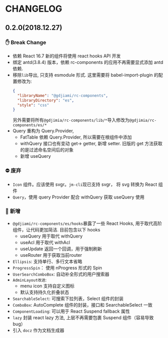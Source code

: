# CHANGELOG

## 0.2.0(2018.12.27)

### ✋ Break Change

- 依赖 React 16.7 新的组件将使用 react hooks API 开发
- 绑定 antd(3.8.4) 版本，依赖 rc-components 的应用不再需要显式添加 antd 依赖.
- 移除`lib`导出, 只支持 esmodule 形式. 这里需要将 babel-import-plugin 的配置修改为:
  ```json
  {
    "libraryName": "@gdjiami/rc-components",
    "libraryDirectory": "es",
    "style": "css"
  }
  ```
  另外需要将所有`@gdjimia/rc-components/lib/*`导入修改为`@gdjimia/rc-components/es/*`
- Query 重构为 Query.Provider,
  - FatTable 依赖 Query.Provider, 所以需要在根组件中添加
  - withQuery 接口也有变动 get-> getter, 新增 setter. 旧版的 get 方法获取的是过滤命名空间后的对象
  - 新增 useQuery

### ⛔️ 废弃

- `Icon` 组件。应该使用 svgr。`jm-cli`现已支持 svgr， 将 svg 转换为 React 组件
- `Query`，使用 query Provider 配合 withQuery 获取 useQuery 使用

### 🎉 新增

- `@gdjiami/rc-components/es/hooks`暴露了一些 React Hooks, 用于取代高阶组件，让代码更加简洁. 目前包含以下 hooks
  - useQuery 用于取代 withQuery
  - useAcl 用于取代 withAcl
  - useUpdate 返回一个回调，用于强制刷新
  - useRouter 用于获取当前router
- `Ellipsis`: 支持单行、多行文本省略
- `ProgressSpin`： 使用 nProgress 形式的 Spin
- `UserSearchComboBox`: 自动补全形式的用户搜索器
- `AdminLayout改进`:
  - menu icon 支持自定义图标
  - 默认支持持久化折叠状态
- `SearchableSelect`: 可搜索下拉列表，Select 组件的封装
- `ComboBox`: AutoComplete 组件的封装，接口和 SearchableSelect 一致
- `ComponentLoading`: 可以用于 React Suspend fallback 属性
- `lazy` 封装 react lazy 方法, 上层不再需要包裹 Suspend 组件（容易导致 bug）
- 引入 `docz` 作为文档生成器
